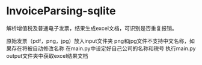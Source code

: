 # InvoiceParsing-sqlite
解析增值税及普通电子发票，结果生成excel文档，可识别是否重复报销。

原始发票（pdf，png，jpg）放入input文件夹
png和jpg文件不支持中文名称，如果存在将被自动修改名称
在main.py中设定好自己公司的名称和税号
执行main.py
output文件夹中获取excel结果文档
